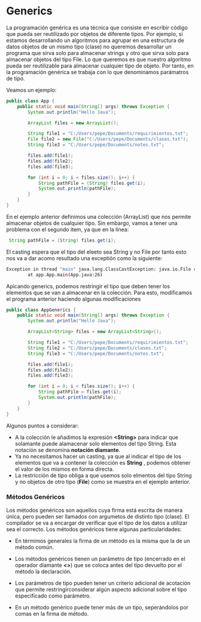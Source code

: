 # Generics

La programación genérica es una técnica que consiste en escribir código que pueda ser reutilizado por objetos de diferente tipos. Por ejemplo, si estamos desarrollando un algoritmos para agrupar en una estructura de datos objetos de un mismo tipo (clase) no queremos desarrollar un programa que sirva solo para almacenar strings y otro que sirva solo para almacenar objetos del tipo File. Lo que queremos es que nuestro algoritmo pueda ser reutilizable para almacenar cualquier tipo de objeto.
Por tanto, en la programación genérica se trabaja con lo que denominamos parámatros de tipo.


Veamos un ejemplo:


```JAVA
public class App {
    public static void main(String[] args) throws Exception {
        System.out.println("Hello Java");

        ArrayList files = new ArrayList();

        String file1 = "C:/Users/pepe/Documents/requirimientos.txt";
        File file2 = new File("C:/Users/pepe/Documents/clases.txt");
        String file3 = "C:/Users/pepe/Documents/notes.txt";

        files.add(file1);
        files.add(file2);
        files.add(file3);

        for (int i = 0; i < files.size(); i++) {
            String pathFile = (String) files.get(i);
            System.out.println(pathFile);
        }
    }
}
```

En el ejemplo anterior definimos una colección (ArrayList) que nos permite almacenar objetos de cualquier tipo. Sin embargo, vamos a tener una problema con el segundo item, ya que en la línea:

```JAVA
 String pathFile = (String) files.get(i);
```
El casting espera que el tipo del eleeto sea String y no File por tanto esto nos va a dar acomo resultado una exceptión como la siguiente:


```BASH
Exception in thread "main" java.lang.ClassCastException: java.io.File cannot be cast to java.lang.String
        at app.App.main(App.java:26)
```


Apicando generics, podemos restringir el tipo que deben tener los elementos que se van a almacenar en la colección. Para esto, modificamos el programa anterior haciendo algunas modificaciones

```JAVA
public class AppGenerics {
    public static void main(String[] args) throws Exception {
        System.out.println("Hello Java");

        ArrayList<String> files = new ArrayList<String>();

        String file1 = "C:/Users/pepe/Documents/requirimientos.txt";
        String file2 = "C:/Users/pepe/Documents/clases.txt";
        String file3 = "C:/Users/pepe/Documents/notes.txt";

        files.add(file1);
        files.add(file2);
        files.add(file3);

        for (int i = 0; i < files.size(); i++) {
            String pathFile = files.get(i);
            System.out.println(pathFile);
        }
    }
}
```

Algunos puntos a considerar:
* A la colección le añadimos la expresión **<**String**>** para indicar que solamante puede alamacenar solo elementos del tipo String. Esta notación se denomina **notación diamante**.
* Ya no necesitamos hacer un casting, ya que al indicar el tipo de los elementos que va a contener la colección es **String** , podemos obtener el valor de los mismos en forma directa.
* La restricción de tipo obliga a que usemos solo elmentos del tipo String y no objetos de otro tipo (**File**) como se muestra en el ejemplo anterior.



### Métodos Genéricos
Los métodos genéricos son aquellos cuya firma está escrita de manera única, pero pueden ser llamados con argumetos de distinto tipo (clase). El compilador se va a encargar de verificar que el tipo de los datos a utilizar sea el correcto. Los métodos genéricos tiene algunas particularidades:

* En térmimos generales la firma de un método es la misma que la de un método común.

* Los métodos genéricos tienen un parámetro de tipo (encerrado en el operador diamante **<>**) que se coloca antes del tipo devuelto por el método la declaración.

* Los parámetros de tipo pueden tener un criterio adicional de acotación que permite restringirconsiderar algún aspecto adicional sobre el tipo especificado como parámetro.

* En un método genérico puede tener más de un tipo, seperándolos por comas en la firma de método.



